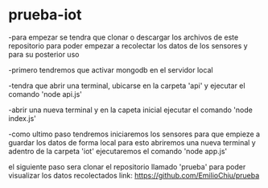 # prueba-iot

-para empezar se tendra que clonar o descargar los archivos de este repositorio para poder empezar a recolectar los datos de los sensores y para su posterior uso 

-primero tendremos que activar mongodb en el servidor local

-tendra que abrir una terminal, ubicarse en la carpeta 'api' y ejecutar el comando 'node api.js'

-abrir una nueva terminal y en la capeta inicial ejecutar el comando 'node index.js'

-como ultimo paso tendremos iniciaremos los sensores para que empieze a guardar los
datos de forma local para esto abriremos una nueva terminal y adentro de la carpeta 'iot' ejecutaremos el comando 'node app.js'

el siguiente paso sera clonar el repositorio llamado 'prueba' para poder visualizar los datos recolectados link: https://github.com/EmilioChiu/prueba
